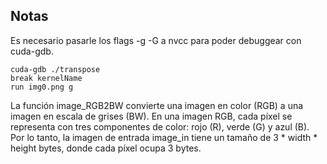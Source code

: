 
## Notas

Es necesario pasarle los flags -g -G a nvcc para poder debuggear con cuda-gdb.

```
cuda-gdb ./transpose
break kernelName
run img0.png g
```

La función image_RGB2BW convierte una imagen en color (RGB) a una imagen en escala de grises (BW). En una imagen RGB, cada píxel se representa con tres componentes de color: rojo (R), verde (G) y azul (B). Por lo tanto, la imagen de entrada image_in tiene un tamaño de 3 * width * height bytes, donde cada píxel ocupa 3 bytes.